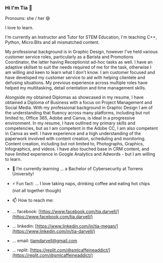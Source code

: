### Hi I'm Tia 👋
Pronouns: she / her 😄 

I love to learn.

I'm currently an Instructor and Tutor for STEM Education, I'm teaching C++, Python, Micro:Bits and all mismatched content.

My professional background is in Graphic Design, however I've held various customer service roles, particularly as a Barista and Promotions Coordinator, the latter having Receptionist ad-hoc tasks as well. I have an adaptive skillset to suit the needs required of me for the task, otherwise I am willing and keen to learn what I don't know. I am customer focused and have developed my customer service to aid with helping clientele and defusing situations. My previous experience across multiple roles have helped my multitasking, detail orientation and time management skills.

Alongside my obtained Diplomas as showcased in my resume, I have obtained a Diploma of Business with a focus on Project Management and Social Media. With my professional background in Graphic Design I am of the understanding that fluency across many platforms, including but not limited to, Office 365, Adobe and Canva, is ideal in a progressive environment. In my resume, I have outlined my primary skills and competencies, but as I am competent in the Adobe CC, I am also competent in Canva as well. I have experience and a high understanding of the paperwork involved with content creation, scheduling and monitoring. Content creation, including but not limited to, Photographs, Graphics, Infographics, and videos. I have also touched base in CRM content, and have limited experience in Google Analytics and Adwords - but I am willing to learn.

- 🌱 I’m currently learning ... a Bachelor of Cybersecurity at Torrens University!
- ⚡ Fun fact: ... I love taking naps, drinking coffee and eating hot chips (not all together though)

- 📫 How to reach me: 
-    ... facebook: [https://www.facebook.com/tia.darvell/](https://www.facebook.com/tia.darvell/)
-    ... linkedin: [https://www.linkedin.com/in/tia-megan/](https://www.linkedin.com/in/tia-darvell/)
-    ... email: tiamdarvell@gmail.com
-    ... replit: [https://replit.com/@smlcaffeineaddict/](https://replit.com/@smlcaffeineaddict/)


<!--
**smlcaffeineaddict/smlcaffeineaddict** is a ✨ _special_ ✨ repository because its `README.md` (this file) appears on your GitHub profile.

Here are some ideas to get you started:

- 🔭 I’m currently working on ...
- 🌱 I’m currently learning ...
- 👯 I’m looking to collaborate on ...
- 🤔 I’m looking for help with ...
- 💬 Ask me about ...
- 📫 How to reach me: ...
- 😄 Pronouns: ...
- ⚡ Fun fact: ...
-->

